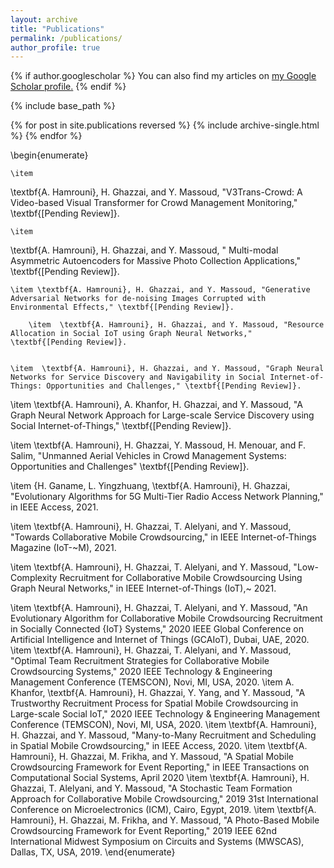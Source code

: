 ```yaml
---
layout: archive
title: "Publications"
permalink: /publications/
author_profile: true
---
```


{% if author.googlescholar %}
  You can also find my articles on <u><a href="{{author.googlescholar}}">my Google Scholar profile</a>.</u>
{% endif %}

{% include base_path %}

{% for post in site.publications reversed %}
  {% include archive-single.html %}
{% endfor %}



 \begin{enumerate}
    
    \item 
    
   \textbf{A. Hamrouni}, H. Ghazzai, and Y. Massoud, "V3Trans-Crowd: A Video-based Visual Transformer for Crowd Management Monitoring," \textbf{[Pending Review]}.
    
    
    \item 
   \textbf{A. Hamrouni}, H. Ghazzai, and Y. Massoud, " Multi-modal Asymmetric Autoencoders for Massive Photo Collection Applications," \textbf{[Pending Review]}.
    
    \item \textbf{A. Hamrouni}, H. Ghazzai, and Y. Massoud, "Generative Adversarial Networks for de-noising Images Corrupted with Environmental Effects," \textbf{[Pending Review]}.
    
        \item  \textbf{A. Hamrouni}, H. Ghazzai, and Y. Massoud, "Resource Allocation in Social IoT using Graph Neural Networks," \textbf{[Pending Review]}.
        
        
    \item  \textbf{A. Hamrouni}, H. Ghazzai, and Y. Massoud, "Graph Neural Networks for Service Discovery and Navigability in Social Internet-of-Things: Opportunities and Challenges," \textbf{[Pending Review]}.
    
    
   \item  \textbf{A. Hamrouni}, A. Khanfor, H. Ghazzai, and Y. Massoud, "A Graph Neural Network Approach for Large-scale Service Discovery using Social Internet-of-Things," \textbf{[Pending Review]}.
  
  
   \item \textbf{A. Hamrouni}, H. Ghazzai, Y. Massoud, H. Menouar, and F. Salim,  "Unmanned Aerial Vehicles in Crowd Management Systems: Opportunities and Challenges"  \textbf{[Pending Review]}.
  
  
   \item {H. Ganame, L. Yingzhuang, \textbf{A. Hamrouni}, H. Ghazzai, "Evolutionary Algorithms for 5G Multi-Tier Radio Access Network Planning," in IEEE Access, 2021.
  
  
  
  \item \textbf{A. Hamrouni}, H. Ghazzai, T. Alelyani, and Y. Massoud,  "Towards Collaborative Mobile Crowdsourcing," in IEEE Internet-of-Things Magazine (IoT-~M), 2021. 
  
  
   \item \textbf{A. Hamrouni}, H. Ghazzai, T. Alelyani, and Y. Massoud,  "Low-Complexity Recruitment for Collaborative Mobile Crowdsourcing Using Graph Neural Networks," in IEEE Internet-of-Things (IoT),~ 2021. 
   
  \item \textbf{A. Hamrouni}, H. Ghazzai, T. Alelyani, and Y. Massoud, "An Evolutionary Algorithm for Collaborative Mobile Crowdsourcing
Recruitment in Socially Connected {IoT} Systems," 2020 IEEE Global Conference on Artificial Intelligence and Internet of
Things (GCAIoT), Dubai, UAE, 2020.
  \item \textbf{A. Hamrouni}, H. Ghazzai, T. Alelyani, and Y. Massoud, "Optimal Team Recruitment Strategies for Collaborative Mobile Crowdsourcing Systems," 2020 IEEE Technology & Engineering Management Conference (TEMSCON), Novi, MI, USA, 2020.
  \item  A. Khanfor, \textbf{A. Hamrouni}, H. Ghazzai, Y. Yang, and Y. Massoud, "A Trustworthy Recruitment Process for Spatial Mobile Crowdsourcing in Large-scale Social IoT," 2020 IEEE Technology & Engineering Management Conference (TEMSCON), Novi, MI, USA, 2020.
  \item \textbf{A. Hamrouni}, H. Ghazzai, and Y. Massoud, "Many-to-Many Recruitment and Scheduling in Spatial Mobile Crowdsourcing," in IEEE Access, 2020.
  \item \textbf{A. Hamrouni}, H. Ghazzai, M. Frikha, and Y. Massoud, "A Spatial Mobile Crowdsourcing Framework for Event Reporting," in IEEE Transactions on Computational Social Systems, April 2020
 \item  \textbf{A. Hamrouni}, H. Ghazzai, T. Alelyani, and Y. Massoud, "A Stochastic Team Formation Approach for Collaborative Mobile Crowdsourcing," 2019 31st International Conference on Microelectronics (ICM), Cairo, Egypt, 2019.
    \item \textbf{A. Hamrouni}, H. Ghazzai, M. Frikha, and Y. Massoud, "A Photo-Based Mobile Crowdsourcing Framework for Event Reporting," 2019 IEEE 62nd International Midwest Symposium on Circuits and Systems (MWSCAS), Dallas, TX, USA, 2019.
  \end{enumerate}
